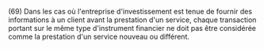 (69) Dans les cas où l'entreprise d'investissement est tenue de fournir des informations à un client avant la prestation d'un service, chaque transaction portant sur le même type d'instrument financier ne doit pas être considérée comme la prestation d'un service nouveau ou différent.